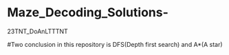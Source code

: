 # Maze_Decoding_Solutions-
23TNT_DoAnLTTTNT

#Two conclusion in this repository is DFS(Depth first search) and A*(A star)